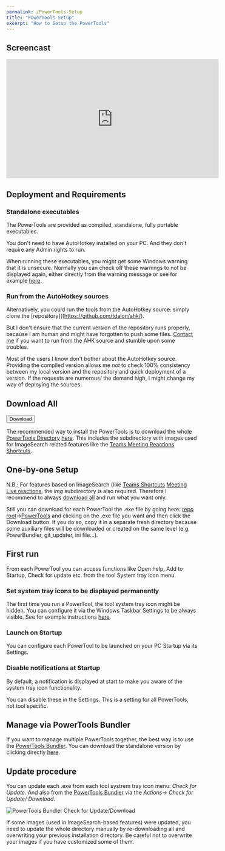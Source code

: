 ```yaml
---
permalink: /PowerTools-Setup
title: "PowerTools Setup"
excerpt: "How to Setup the PowerTools"
---
```


## Screencast

<p style="text-align: center;"><iframe width="560" height="315" src="https://www.youtube.com/embed/cPPvPdH9IGk" frameborder="0" allow="accelerometer; autoplay; encrypted-media; gyroscope; picture-in-picture" allowfullscreen></iframe></p>

## Deployment and Requirements

### Standalone executables

The PowerTools are provided as compiled, standalone, fully portable executables.

You don't need to have AutoHotkey installed on your PC. And they don't require any Admin rights to run.

When running these executables, you might get some Windows warning that it is unsecure. Normally you can check off these warnings to not be displayed again, either directly from the warning message or see for example [here](https://www.windowscentral.com/how-fix-app-has-been-blocked-your-protection-windows-10).

### Run from the AutoHotkey sources

Alternatively, you could run the tools from the AutoHotkey source: simply clone the [repository]((https://github.com/tdalon/ahk/).

But I don't ensure that the current version of the repository runs properly, because I am human and might have forgotten to push some files. <a href="https://tdalon.github.io/ahk/contact/"><i class="fa fa-address-card" aria-hidden="true"></i></a>[Contact me](Contact) if you want to run from the AHK source and stumble upon some troubles.

Most of the users I know don't bother about the AutoHotkey source. Providing the compiled version allows me _not_ to check 100% consistency between my local version and the repository and quick deployment of a version. If the requests are numerous/ the demand high, I might change my way of deploying the sources.

## Download All

<a href="https://downgit.github.io/#/home?url=https://downgit.github.io/#/home?url=https://github.com/tdalon/ahk/tree/main/PowerTools"  target="_blank"><button class="btn"><i class="fa fa-download"></i> Download</button></a>

The recommended way to install the PowerTools is to download the whole [PowerTools Directory](https://github.com/tdalon/ahk/raw/main/PowerTools/) [here](https://downgit.github.io/#/home?url=https://github.com/tdalon/ahk/tree/main/PowerTools).
This includes the subdirectory with images used for ImageSearch related features like the [Teams Meeting Reactions Shortcuts](Teams-Meeting-Reactions).

## One-by-one Setup

N.B.: For features based on ImageSearch (like [Teams Shortcuts](Teams-Shortcuts) [Meeting Live reactions](Teams-Meeting-Reactions), the *img* subdirectory is also required. Therefore I recommend to always [download all](#download-all) and run what you want only.

Still you can download for each PowerTool the .exe file by going here: [repo root](https://github.com/tdalon/ahk/)->[PowerTools](https://github.com/tdalon/ahk/tree/main/PowerTools) and clicking on the .exe file you want and then click the Download button. If you do so, copy it in a separate fresh directory because some auxiliary files will be downloaded or created on the same level (e.g. PowerBundler, git_updater, ini file...).

## First run

From each PowerTool you can access functions like Open help, Add to Startup, Check for update etc. from the tool System tray icon menu.

### Set system tray icons to be displayed permanently

The first time you run a PowerTool, the tool system tray icon might be hidden. You can configure it via the Windows Taskbar Settings to be always visible. See for example instructions [here](https://www.ghacks.net/2015/03/11/manage-and-display-system-tray-icons-in-windows-10/).

### Launch on Startup

You can configure each PowerTool to be launched on your PC Startup via its Settings.

### Disable notifications at Startup

By default, a notification is displayed at start to make you aware of the system tray icon functionality.

You can disable these in the Settings. This is a setting for all PowerTools, not tool specific.

## Manage via PowerTools Bundler

If you want to manage multiple PowerTools together, the best way is to use the [PowerTools Bundler](PowerTools-Bundler).
You can download the standalone version by clicking directly [here](https://github.com/tdalon/ahk/raw/main/PowerTools/PowerToolsBundler.exe).

## Update procedure

You can update each .exe from each tool systrem tray icon menu: _Check for Update_.
And also from the [PowerTools Bundler](PowerTools-Bundler) via the _Actions-> Check for Update/ Download_.

![PowerTools Bundler Check for Update/Download](/ahk/assets/images/powertools_bundler_checkforupdate.png)

If some images (used in ImageSearch-based features) were updated, you need to update the whole directory manually by re-downloading all and overwriting your previous installation directory. Be careful not to overwrite your images if you have customized some of them.
